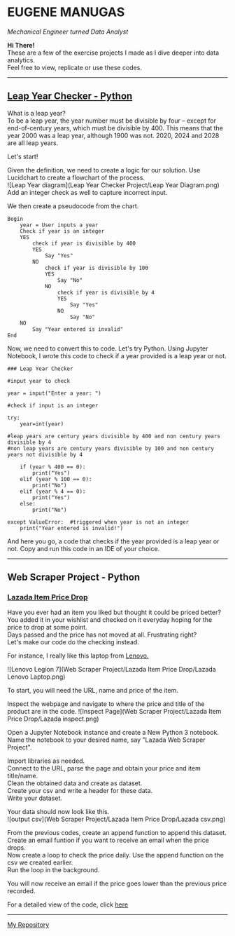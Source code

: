 # **EUGENE MANUGAS**
*Mechanical Engineer turned Data Analyst*
   
   
   
**Hi There!**   
These are a few of the exercise projects I made as I dive deeper into data analytics.   
Feel free to view, replicate or use these codes. 

-------------------------------------------------------------------------------------------------------------------------------------------------------------------

## [Leap Year Checker - Python](https://github.com/eugenemanugas/Portfolio/blob/d84483c0b9262383d005474b025701cd568bf97c/Leap%20Year%20Checker%20Project/Leap%20Year%20-%20Python.ipynb)
What is a leap year?   
To be a leap year, the year number must be divisible by four – except for end-of-century years, which must be divisible by 400. This means that the year 2000 was a leap year, although 1900 was not. 2020, 2024 and 2028 are all leap years.

Let's start!

Given the definition, we need to create a logic for our solution.
Use Lucidchart to create a flowchart of the process.   
![Leap Year diagram](Leap Year Checker Project/Leap Year Diagram.png)
Add an integer check as well to capture incorrect input.   

We then create a pseudocode from the chart.   
```
Begin
    year = User inputs a year
    Check if year is an integer
    YES
        check if year is divisible by 400
        YES
            Say "Yes"
        NO
            check if year is divisible by 100
            YES
                Say "No"
            NO
                check if year is divisible by 4
                YES
                    Say "Yes"
                NO
                    Say "No"
    NO
        Say "Year entered is invalid"
End
```

Now, we need to convert this to code. Let's try Python.
Using Jupyter Notebook, I wrote this code to check if a year provided is a leap year or not.
```
### Leap Year Checker

#input year to check

year = input("Enter a year: ")

#check if input is an integer

try:
    year=int(year)

#leap years are century years divisible by 400 and non century years divisible by 4
#non leap years are century years divisible by 100 and non century years not divisible by 4

    if (year % 400 == 0):
        print("Yes")
    elif (year % 100 == 0):
        print("No")
    elif (year % 4 == 0):
        print("Yes")
    else:
        print("No")

except ValueError:  #triggered when year is not an integer
    print("Year entered is invalid!")
```

And here you go, a code that checks if the year provided is a leap year or not.
Copy and run this code in an IDE of your choice.

-------------------------------------------------------------------------------------------------------------------------------------------------------------------


## Web Scraper Project - Python
### [Lazada Item Price Drop](https://github.com/eugenemanugas/Portfolio/blob/d84483c0b9262383d005474b025701cd568bf97c/Web%20Scraper%20Project/Lazada%20Item%20Price%20Drop/Lazada%20Web%20Scraper%20Project.ipynb)
Have you ever had an item you liked but thought it could be priced better?   
You added it in your wishlist and checked on it everyday hoping for the price to drop at some point.   
Days passed and the price has not moved at all. Frustrating right?   
Let's make our code do the checking instead.

For instance, I really like this laptop from [Lenovo.](https://www.lazada.com.ph/products/lenovo-legion-7-r9000k-rtx-3080-16-inch-r9-5900hx-32gb-ram-1tb-2tb-ssd-25k-165hz-i2704888578-s12925837644.html?)

![Lenovo Legion 7](Web Scraper Project/Lazada Item Price Drop/Lazada Lenovo Laptop.png)

To start, you will need the URL, name and price of the item.

Inspect the webpage and navigate to where the price and title of the product are in the code.
![Inspect Page](Web Scraper Project/Lazada Item Price Drop/Lazada inspect.png)

Open a Jupyter Notebook instance and create a New Python 3 notebook.   
Name the notebook to your desired name, say "Lazada Web Scraper Project".

Import libraries as needed.   
Connect to the URL, parse the page and obtain your price and item title/name.   
Clean the obtained data and create as dataset.   
Create your csv and write a header for these data.   
Write your dataset.   

Your data should now look like this.   
![output csv](Web Scraper Project/Lazada Item Price Drop/Lazada csv.png)

From the previous codes, create an append function to append this dataset.   
Create an email funtion if you want to receive an email when the price drops.    
Now create a loop to check the price daily. Use the append function on the csv we created earlier.   
Run the loop in the background.   

You will now receive an email if the price goes lower than the previous price recorded.

For a detailed view of the code, click [here](https://github.com/eugenemanugas/Portfolio/blob/d84483c0b9262383d005474b025701cd568bf97c/Web%20Scraper%20Project/Lazada%20Item%20Price%20Drop/Lazada%20Web%20Scraper%20Project.ipynb)

-------------------------------------------------------------------------------------------------------------------------------------------------------------------




[My Repository](https://github.com/eugenemanugas/Portfolio)
